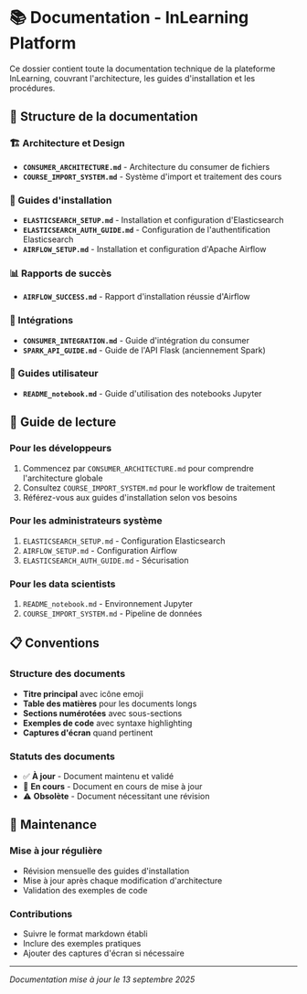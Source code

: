 # 📚 Documentation - InLearning Platform

Ce dossier contient toute la documentation technique de la plateforme InLearning, couvrant l'architecture, les guides d'installation et les procédures.

## 📁 Structure de la documentation

### 🏗️ Architecture et Design
- **`CONSUMER_ARCHITECTURE.md`** - Architecture du consumer de fichiers
- **`COURSE_IMPORT_SYSTEM.md`** - Système d'import et traitement des cours

### 🔧 Guides d'installation
- **`ELASTICSEARCH_SETUP.md`** - Installation et configuration d'Elasticsearch
- **`ELASTICSEARCH_AUTH_GUIDE.md`** - Configuration de l'authentification Elasticsearch
- **`AIRFLOW_SETUP.md`** - Installation et configuration d'Apache Airflow

### 📊 Rapports de succès
- **`AIRFLOW_SUCCESS.md`** - Rapport d'installation réussie d'Airflow

### 🔌 Intégrations
- **`CONSUMER_INTEGRATION.md`** - Guide d'intégration du consumer
- **`SPARK_API_GUIDE.md`** - Guide de l'API Flask (anciennement Spark)

### 📖 Guides utilisateur
- **`README_notebook.md`** - Guide d'utilisation des notebooks Jupyter

## 🎯 Guide de lecture

### Pour les développeurs
1. Commencez par `CONSUMER_ARCHITECTURE.md` pour comprendre l'architecture globale
2. Consultez `COURSE_IMPORT_SYSTEM.md` pour le workflow de traitement
3. Référez-vous aux guides d'installation selon vos besoins

### Pour les administrateurs système
1. `ELASTICSEARCH_SETUP.md` - Configuration Elasticsearch
2. `AIRFLOW_SETUP.md` - Configuration Airflow
3. `ELASTICSEARCH_AUTH_GUIDE.md` - Sécurisation

### Pour les data scientists
1. `README_notebook.md` - Environnement Jupyter
2. `COURSE_IMPORT_SYSTEM.md` - Pipeline de données

## 📋 Conventions

### Structure des documents
- **Titre principal** avec icône emoji
- **Table des matières** pour les documents longs
- **Sections numérotées** avec sous-sections
- **Exemples de code** avec syntaxe highlighting
- **Captures d'écran** quand pertinent

### Statuts des documents
- ✅ **À jour** - Document maintenu et validé
- 🔄 **En cours** - Document en cours de mise à jour
- ⚠️ **Obsolète** - Document nécessitant une révision

## 🔄 Maintenance

### Mise à jour régulière
- Révision mensuelle des guides d'installation
- Mise à jour après chaque modification d'architecture
- Validation des exemples de code

### Contributions
- Suivre le format markdown établi
- Inclure des exemples pratiques
- Ajouter des captures d'écran si nécessaire

---
*Documentation mise à jour le 13 septembre 2025* 